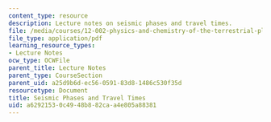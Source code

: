 ```yaml
---
content_type: resource
description: Lecture notes on seismic phases and travel times.
file: /media/courses/12-002-physics-and-chemistry-of-the-terrestrial-planets-fall-2008/a62921530c4948b882caa4e805a88381_MIT12_002f08_Lec11.pdf
file_type: application/pdf
learning_resource_types:
- Lecture Notes
ocw_type: OCWFile
parent_title: Lecture Notes
parent_type: CourseSection
parent_uid: a25d9b6d-ec56-0591-83d8-1486c530f35d
resourcetype: Document
title: Seismic Phases and Travel Times
uid: a6292153-0c49-48b8-82ca-a4e805a88381
---
```

